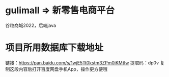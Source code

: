 # gulimall => 新零售电商平台
谷粒商城2022，后端java

# 项目所用数据库下载地址
链接：https://pan.baidu.com/s/1wjE5Tt0kstm3ZPm0iKMtIw 
提取码：dp0v 
复制这段内容后打开百度网盘手机App，操作更方便哦
